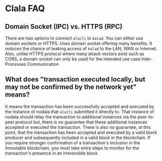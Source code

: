# Clala FAQ

## Domain Socket (IPC) vs. HTTPS (RPC)

There are two options to connect `alacli` to `kalad`. You can either use domain sockets or HTTPS. Uses domain socket offering many benefits. It reduces the chance of leaking access of `kalad` to the LAN, WAN or Internet. Also, unlike HTTPS protocol where many attack vectors exist such as CORS, a domain socket can only be used for the intended use case Inter-Processes Communication

## What does "transaction executed locally, but may not be confirmed by the network yet" means?

It means the transaction has been successfully accepted and executed by the instance of nodala that `alacli` submitted it directly to. That instance of nodala should relay the transaction to additional instances via the peer-to-peer protocol but, there is no guarantee that these additional instances accepted or executed the transaction. There is also no guarantee, at this point, that the transaction has been accepted and executed by a valid block producer and subsequently included in a valid block in the blockchain. If you require stronger confirmation of a transaction's inclusion in the immutable blockchain, you must take extra steps to monitor for the transaction's presence in an irreversible block